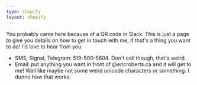```yaml
---
type: shopify
layout: shopify
---
```


You probably came here because of a QR code in Slack. This is just a page to give you details on how to get in touch with me, if that's a thing you want to do! I'd love to hear from you.

- SMS, Signal, Telegram: 519-500-5604. Don't call though, that's weird.
- Email: put anything you want in front of @ericroberts.ca and it will get to me! Well like maybe not some weird unicode characters or something. I dunno how that works.
